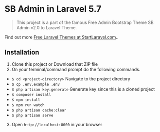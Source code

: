 # SB Admin in Laravel 5.7

> This project is a part of the famous Free Admin Bootstrap Theme SB Admin v2.0 to Laravel Theme.

Find out more [Free Laravel Themes at StartLaravel.com](http://www.startlaravel.com/)..

## Installation

1. Clone this project or Download that ZIP file
2. On your terminal/command prompt do the following commands.
- `$ cd <project-directory>` Navigate to the project directory
- `$ cp .env.example .env`
- `$ php artisan key:generate`  Generate key since this is a cloned project
- `$ composer install`
- `$ npm install`
- `$ npm run watch`
- `$ php artisan cache:clear`
- `$ php artisan serve`

3. Open `http://localhost:8000` in your browser
